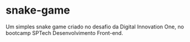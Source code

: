 # snake-game
Um simples snake game criado no desafio da Digital Innovation One, no bootcamp SPTech Desenvolvimento Front-end.
